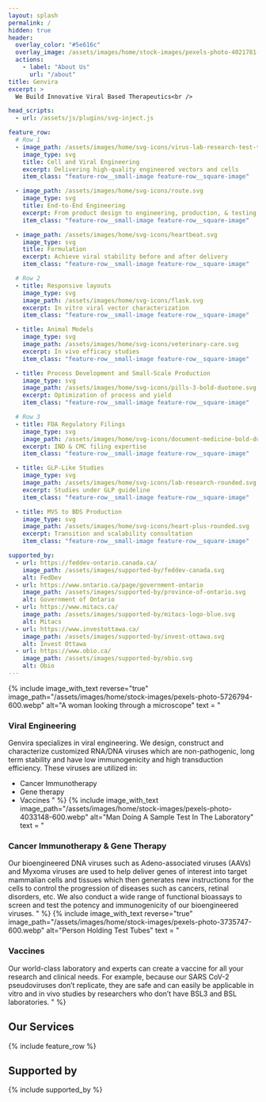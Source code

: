 ```yaml
---
layout: splash
permalink: /
hidden: true
header:
  overlay_color: "#5e616c"
  overlay_image: /assets/images/home/stock-images/pexels-photo-4021781-1920.webp
  actions:
    - label: "About Us"
      url: "/about"
title: Genvira
excerpt: >
  We Build Innovative Viral Based Therapeutics<br />

head_scripts:
  - url: /assets/js/plugins/svg-inject.js

feature_row:
  # Row 1
  - image_path: /assets/images/home/svg-icons/virus-lab-research-test-tube.svg
    image_type: svg
    title: Cell and Viral Engineering
    excerpt: Delivering high-quality engineered vectors and cells
    item_class: "feature-row__small-image feature-row__square-image"

  - image_path: /assets/images/home/svg-icons/route.svg
    image_type: svg
    title: End-to-End Engineering
    excerpt: From product design to engineering, production, & testing
    item_class: "feature-row__small-image feature-row__square-image"

  - image_path: /assets/images/home/svg-icons/heartbeat.svg
    image_type: svg
    title: Formulation
    excerpt: Achieve viral stability before and after delivery
    item_class: "feature-row__small-image feature-row__square-image"

  # Row 2
  - title: Responsive layouts
    image_type: svg
    image_path: /assets/images/home/svg-icons/flask.svg
    excerpt: In vitro viral vector characterization
    item_class: "feature-row__small-image feature-row__square-image"

  - title: Animal Models
    image_type: svg
    image_path: /assets/images/home/svg-icons/veterinary-care.svg
    excerpt: In vivo efficacy studies
    item_class: "feature-row__small-image feature-row__square-image"

  - title: Process Development and Small-Scale Production
    image_type: svg
    image_path: /assets/images/home/svg-icons/pills-3-bold-duotone.svg
    excerpt: Optimization of process and yield
    item_class: "feature-row__small-image feature-row__square-image"

  # Row 3
  - title: FDA Regulatory Filings
    image_type: svg
    image_path: /assets/images/home/svg-icons/document-medicine-bold-duotone.svg
    excerpt: IND & CMC filing expertise
    item_class: "feature-row__small-image feature-row__square-image"

  - title: GLP-Like Studies
    image_type: svg
    image_path: /assets/images/home/svg-icons/lab-research-rounded.svg
    excerpt: Studies under GLP guideline
    item_class: "feature-row__small-image feature-row__square-image"

  - title: MVS to BDS Production
    image_type: svg
    image_path: /assets/images/home/svg-icons/heart-plus-rounded.svg
    excerpt: Transition and scalability consultation
    item_class: "feature-row__small-image feature-row__square-image"

supported_by:
  - url: https://feddev-ontario.canada.ca/
    image_path: /assets/images/supported-by/feddev-canada.svg
    alt: FedDev
  - url: https://www.ontario.ca/page/government-ontario
    image_path: /assets/images/supported-by/province-of-ontario.svg
    alt: Government of Ontario
  - url: https://www.mitacs.ca/
    image_path: /assets/images/supported-by/mitacs-logo-blue.svg
    alt: Mitacs
  - url: https://www.investottawa.ca/
    image_path: /assets/images/supported-by/invest-ottawa.svg
    alt: Invest Ottawa
  - url: https://www.obio.ca/
    image_path: /assets/images/supported-by/obio.svg
    alt: Obio
---
```


<!-- Three images section -->
{%
  include image_with_text
  reverse="true"
  image_path="/assets/images/home/stock-images/pexels-photo-5726794-600.webp"
  alt="A woman looking through a microscope"
  text = 
"
### Viral Engineering
Genvira specializes in viral engineering. We design, construct and characterize customized RNA/DNA viruses which are non-pathogenic, long term stability and have low immunogenicity and high transduction efficiency. These viruses are utilized in:
- Cancer Immunotherapy
- Gene therapy
- Vaccines
"
%}
{%
  include image_with_text
  image_path="/assets/images/home/stock-images/pexels-photo-4033148-600.webp"
  alt="Man Doing A Sample Test In The Laboratory"
  text = 
"
### Cancer Immunotherapy & Gene Therapy
Our bioengineered DNA viruses such as Adeno-associated viruses (AAVs) and Myxoma viruses are used to help deliver genes of interest into target mammalian cells and tissues which then generates new instructions for the cells to control the progression of diseases such as cancers, retinal disorders, etc. We also conduct a wide range of functional bioassays to screen and test the potency and immunogenicity of our bioengineered viruses.
"
%}
{%
  include image_with_text
  reverse="true"
  image_path="/assets/images/home/stock-images/pexels-photo-3735747-600.webp"
  alt="Person Holding Test Tubes"
  text = 
"
### Vaccines
Our world-class laboratory and experts can create a vaccine for all your research and clinical needs. For example, because our SARS CoV-2 pseudoviruses don’t replicate, they are safe and can easily be applicable in vitro and in vivo studies by researchers who don’t have BSL3 and BSL laboratories.
"
%}
<!-- End Three images section -->

## Our Services
{% include feature_row %}

## Supported by
{% include supported_by %}
